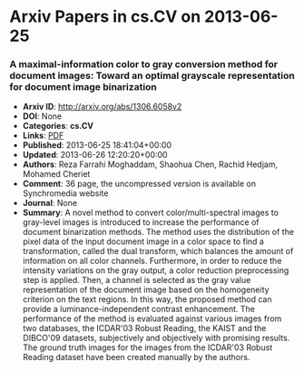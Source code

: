 # Arxiv Papers in cs.CV on 2013-06-25
### A maximal-information color to gray conversion method for document images: Toward an optimal grayscale representation for document image binarization
- **Arxiv ID**: http://arxiv.org/abs/1306.6058v2
- **DOI**: None
- **Categories**: **cs.CV**
- **Links**: [PDF](http://arxiv.org/pdf/1306.6058v2)
- **Published**: 2013-06-25 18:41:04+00:00
- **Updated**: 2013-06-26 12:20:20+00:00
- **Authors**: Reza Farrahi Moghaddam, Shaohua Chen, Rachid Hedjam, Mohamed Cheriet
- **Comment**: 36 page, the uncompressed version is available on Synchromedia
  website
- **Journal**: None
- **Summary**: A novel method to convert color/multi-spectral images to gray-level images is introduced to increase the performance of document binarization methods. The method uses the distribution of the pixel data of the input document image in a color space to find a transformation, called the dual transform, which balances the amount of information on all color channels. Furthermore, in order to reduce the intensity variations on the gray output, a color reduction preprocessing step is applied. Then, a channel is selected as the gray value representation of the document image based on the homogeneity criterion on the text regions. In this way, the proposed method can provide a luminance-independent contrast enhancement. The performance of the method is evaluated against various images from two databases, the ICDAR'03 Robust Reading, the KAIST and the DIBCO'09 datasets, subjectively and objectively with promising results. The ground truth images for the images from the ICDAR'03 Robust Reading dataset have been created manually by the authors.




